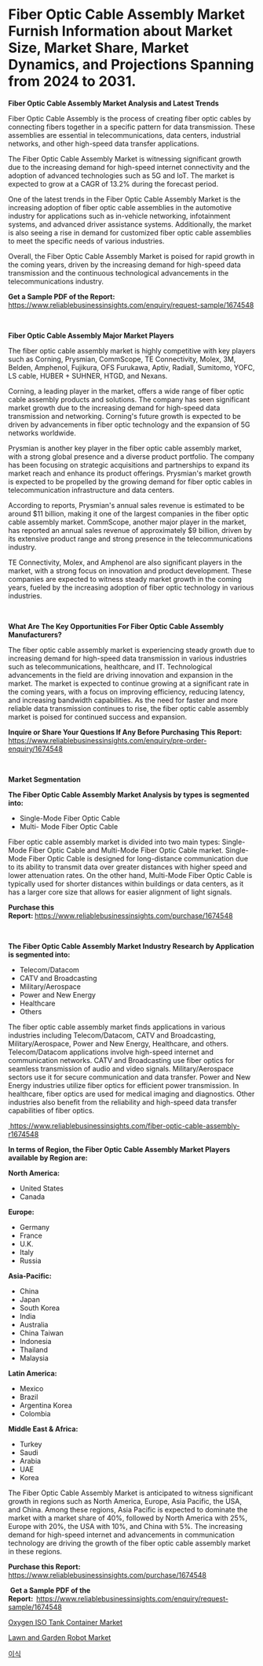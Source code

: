 <p><h1>Fiber Optic Cable Assembly Market Furnish Information about Market Size, Market Share, Market Dynamics, and Projections Spanning from 2024 to 2031.</h1></p><p><strong>Fiber Optic Cable Assembly Market Analysis and Latest Trends</strong></p>
<p><p>Fiber Optic Cable Assembly is the process of creating fiber optic cables by connecting fibers together in a specific pattern for data transmission. These assemblies are essential in telecommunications, data centers, industrial networks, and other high-speed data transfer applications.</p><p>The Fiber Optic Cable Assembly Market is witnessing significant growth due to the increasing demand for high-speed internet connectivity and the adoption of advanced technologies such as 5G and IoT. The market is expected to grow at a CAGR of 13.2% during the forecast period.</p><p>One of the latest trends in the Fiber Optic Cable Assembly Market is the increasing adoption of fiber optic cable assemblies in the automotive industry for applications such as in-vehicle networking, infotainment systems, and advanced driver assistance systems. Additionally, the market is also seeing a rise in demand for customized fiber optic cable assemblies to meet the specific needs of various industries.</p><p>Overall, the Fiber Optic Cable Assembly Market is poised for rapid growth in the coming years, driven by the increasing demand for high-speed data transmission and the continuous technological advancements in the telecommunications industry.</p></p>
<p><strong>Get a Sample PDF of the Report:&nbsp;</strong> <a href="https://www.reliablebusinessinsights.com/enquiry/request-sample/1674548">https://www.reliablebusinessinsights.com/enquiry/request-sample/1674548</a></p>
<p>&nbsp;</p>
<p><strong>Fiber Optic Cable Assembly Major Market Players</strong></p>
<p><p>The fiber optic cable assembly market is highly competitive with key players such as Corning, Prysmian, CommScope, TE Connectivity, Molex, 3M, Belden, Amphenol, Fujikura, OFS Furukawa, Aptiv, Radiall, Sumitomo, YOFC, LS cable, HUBER + SUHNER, HTGD, and Nexans.</p><p>Corning, a leading player in the market, offers a wide range of fiber optic cable assembly products and solutions. The company has seen significant market growth due to the increasing demand for high-speed data transmission and networking. Corning's future growth is expected to be driven by advancements in fiber optic technology and the expansion of 5G networks worldwide.</p><p>Prysmian is another key player in the fiber optic cable assembly market, with a strong global presence and a diverse product portfolio. The company has been focusing on strategic acquisitions and partnerships to expand its market reach and enhance its product offerings. Prysmian's market growth is expected to be propelled by the growing demand for fiber optic cables in telecommunication infrastructure and data centers.</p><p>According to reports, Prysmian's annual sales revenue is estimated to be around $11 billion, making it one of the largest companies in the fiber optic cable assembly market. CommScope, another major player in the market, has reported an annual sales revenue of approximately $9 billion, driven by its extensive product range and strong presence in the telecommunications industry.</p><p>TE Connectivity, Molex, and Amphenol are also significant players in the market, with a strong focus on innovation and product development. These companies are expected to witness steady market growth in the coming years, fueled by the increasing adoption of fiber optic technology in various industries.</p></p>
<p>&nbsp;</p>
<p><strong>What Are The Key Opportunities For Fiber Optic Cable Assembly Manufacturers?</strong></p>
<p><p>The fiber optic cable assembly market is experiencing steady growth due to increasing demand for high-speed data transmission in various industries such as telecommunications, healthcare, and IT. Technological advancements in the field are driving innovation and expansion in the market. The market is expected to continue growing at a significant rate in the coming years, with a focus on improving efficiency, reducing latency, and increasing bandwidth capabilities. As the need for faster and more reliable data transmission continues to rise, the fiber optic cable assembly market is poised for continued success and expansion.</p></p>
<p><strong>Inquire or Share Your Questions If Any Before Purchasing This Report:</strong> <a href="https://www.reliablebusinessinsights.com/enquiry/pre-order-enquiry/1674548">https://www.reliablebusinessinsights.com/enquiry/pre-order-enquiry/1674548</a></p>
<p>&nbsp;</p>
<p><strong>Market Segmentation</strong></p>
<p><strong>The Fiber Optic Cable Assembly Market Analysis by types is segmented into:</strong></p>
<p><ul><li>Single-Mode Fiber Optic Cable</li><li>Multi- Mode Fiber Optic Cable</li></ul></p>
<p><p>Fiber optic cable assembly market is divided into two main types: Single-Mode Fiber Optic Cable and Multi-Mode Fiber Optic Cable market. Single-Mode Fiber Optic Cable is designed for long-distance communication due to its ability to transmit data over greater distances with higher speed and lower attenuation rates. On the other hand, Multi-Mode Fiber Optic Cable is typically used for shorter distances within buildings or data centers, as it has a larger core size that allows for easier alignment of light signals.</p></p>
<p><strong>Purchase this Report:&nbsp;</strong><a href="https://www.reliablebusinessinsights.com/purchase/1674548">https://www.reliablebusinessinsights.com/purchase/1674548</a></p>
<p>&nbsp;</p>
<p><strong>The Fiber Optic Cable Assembly Market Industry Research by Application is segmented into:</strong></p>
<p><ul><li>Telecom/Datacom</li><li>CATV and Broadcasting</li><li>Military/Aerospace</li><li>Power and New Energy</li><li>Healthcare</li><li>Others</li></ul></p>
<p><p>The fiber optic cable assembly market finds applications in various industries including Telecom/Datacom, CATV and Broadcasting, Military/Aerospace, Power and New Energy, Healthcare, and others. Telecom/Datacom applications involve high-speed internet and communication networks. CATV and Broadcasting use fiber optics for seamless transmission of audio and video signals. Military/Aerospace sectors use it for secure communication and data transfer. Power and New Energy industries utilize fiber optics for efficient power transmission. In healthcare, fiber optics are used for medical imaging and diagnostics. Other industries also benefit from the reliability and high-speed data transfer capabilities of fiber optics.</p></p>
<p><a href="https://www.reliablebusinessinsights.com/fiber-optic-cable-assembly-r1674548">&nbsp;https://www.reliablebusinessinsights.com/fiber-optic-cable-assembly-r1674548</a></p>
<p><strong>In terms of Region, the Fiber Optic Cable Assembly Market Players available by Region are:</strong></p>
<p>
    <p> <strong> North America: </strong>
        <ul>
            <li>United States</li>
            <li>Canada</li>
        </ul>
        </p> 
    <p> <strong> Europe: </strong>
        <ul>
            <li>Germany</li>
            <li>France</li>
            <li>U.K.</li>
            <li>Italy</li>
            <li>Russia</li>
        </ul>
        </p> 
    <p> <strong> Asia-Pacific: </strong>
        <ul>
            <li>China</li>
            <li>Japan</li>
            <li>South Korea</li>
            <li>India</li>
            <li>Australia</li>
            <li>China Taiwan</li>
            <li>Indonesia</li>
            <li>Thailand</li>
            <li>Malaysia</li>
        </ul>
        </p> 
    <p> <strong> Latin America: </strong>
        <ul>
            <li>Mexico</li>
            <li>Brazil</li>
            <li>Argentina Korea</li>
            <li>Colombia</li>
        </ul>
        </p> 
    <p> <strong> Middle East & Africa: </strong>
        <ul>
            <li>Turkey</li>
            <li>Saudi</li>
            <li>Arabia</li>
            <li>UAE</li>
            <li>Korea</li>
        </ul>
    </p>
    </p>
<p><p>The Fiber Optic Cable Assembly Market is anticipated to witness significant growth in regions such as North America, Europe, Asia Pacific, the USA, and China. Among these regions, Asia Pacific is expected to dominate the market with a market share of 40%, followed by North America with 25%, Europe with 20%, the USA with 10%, and China with 5%. The increasing demand for high-speed internet and advancements in communication technology are driving the growth of the fiber optic cable assembly market in these regions.</p></p>
<p><strong>Purchase this Report: </strong><a href="https://www.reliablebusinessinsights.com/purchase/1674548">https://www.reliablebusinessinsights.com/purchase/1674548</a></p>
<p>&nbsp;<strong>Get a Sample PDF of the Report:&nbsp;&nbsp;</strong><a href="https://www.reliablebusinessinsights.com/enquiry/request-sample/1674548">https://www.reliablebusinessinsights.com/enquiry/request-sample/1674548</a></p>
<p><strong></strong></p>
<p><p><a href="https://medium.com/@polesdua.1/oxygen-iso-tank-container-market-size-share-analysis-growth-trends-forecasts-2024-2031-0117afe78e06">Oxygen ISO Tank Container Market</a></p><p><a href="https://github.com/LavernaCole76/Market-Research-Report-List-1/blob/main/lawn-and-garden-robot-market.md">Lawn and Garden Robot Market</a></p><p><a href="https://github.com/vdhdwjyp90142/Market-Research-Report-List-3/blob/main/6634101185130.md">이식</a></p></p>